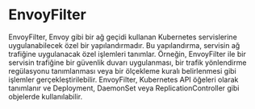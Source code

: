 # EnvoyFilter

EnvoyFilter, Envoy gibi bir ağ geçidi kullanan Kubernetes servislerine uygulanabilecek özel bir yapılandırmadır. Bu yapılandırma, servisin ağ trafiğine uygulanacak özel işlemleri tanımlar. Örneğin, EnvoyFilter ile bir servisin trafiğine bir güvenlik duvarı uygulanması, bir trafik yönlendirme regülasyonu tanımlanması veya bir ölçekleme kuralı belirlenmesi gibi işlemler gerçekleştirilebilir. EnvoyFilter, Kubernetes API öğeleri olarak tanımlanır ve Deployment, DaemonSet veya ReplicationController gibi objelerde kullanılabilir.

